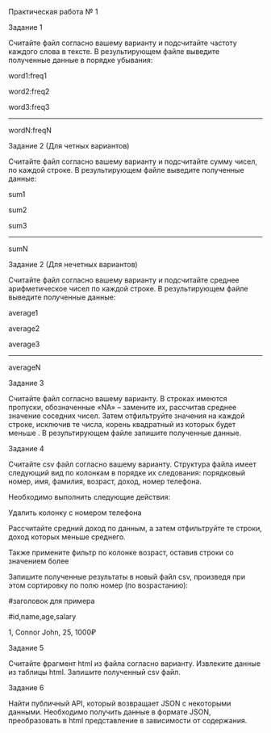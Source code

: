 Практическая работа № 1 

 

Задание 1 

Считайте файл согласно вашему варианту и подсчитайте частоту каждого слова в тексте. В результирующем файле выведите полученные данные в порядке убывания: 

word1:freq1 

word2:freq2 

word3:freq3 

----------- 

wordN:freqN 

 

Задание 2 (Для четных вариантов) 

Считайте файл согласно вашему варианту и подсчитайте сумму чисел, по каждой строке. В результирующем файле выведите полученные данные: 

sum1 

sum2 

sum3 

----------- 

sumN 

 

Задание 2 (Для нечетных вариантов) 

Считайте файл согласно вашему варианту и подсчитайте среднее арифметическое чисел по каждой строке. В результирующем файле выведите полученные данные: 

average1 

average2 

average3 

----------- 

averageN 

 

Задание 3	 

Считайте файл согласно вашему варианту. В строках имеются пропуски, обозначенные «NA» – замените их, рассчитав среднее значение соседних чисел. Затем отфильтруйте значения на каждой строке, исключив те числа, корень квадратный из которых будет меньше . В результирующем файле запишите полученные данные. 

Задание 4 

Считайте csv файл согласно вашему варианту. Структура файла имеет следующий вид по колонкам в порядке их следования: порядковый номер, имя, фамилия, возраст, доход, номер телефона. 

Необходимо выполнить следующие действия: 

Удалить колонку с номером телефона 

Рассчитайте средний доход по данным, а затем отфильтруйте те строки, доход которых меньше среднего. 

Также примените фильтр по колонке возраст, оставив строки со значением более  

Запишите полученные результаты в новый файл csv, произведя при этом сортировку по полю номер (по возрастанию): 

#заголовок для примера 

#id,name,age,salary 

1, Connor John, 25, 1000₽ 

 

Задание 5 

Считайте фрагмент html из файла согласно варианту. Извлеките данные из таблицы html. Запишите полученный csv файл. 

 

Задание 6 

Найти публичный API, который возвращает JSON с некоторыми данными. Необходимо получить данные в формате JSON, преобразовать в html представление в зависимости от содержания. 
